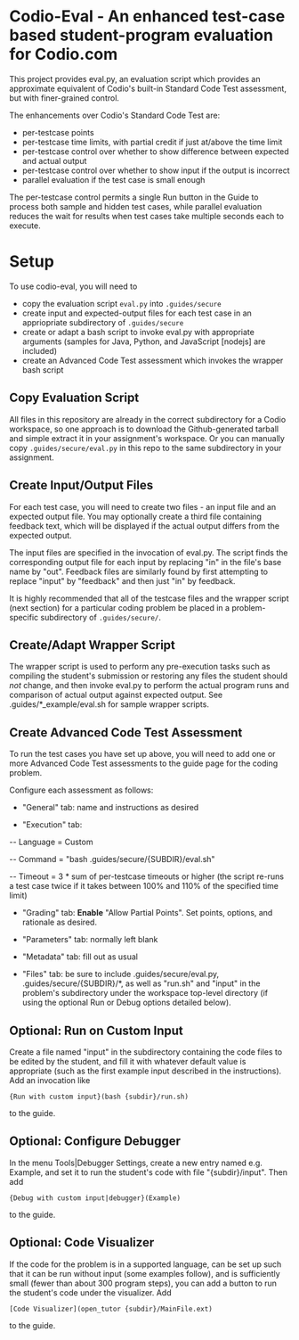 # Codio-Eval - An enhanced test-case based student-program evaluation for Codio.com

This project provides eval.py, an evaluation script which provides an approximate equivalent of Codio's built-in Standard Code Test assessment, but with finer-grained control.

The enhancements over Codio's Standard Code Test are:
- per-testcase points
- per-testcase time limits, with partial credit if just at/above the time limit
- per-testcase control over whether to show difference between expected and actual output
- per-testcase control over whether to show input if the output is incorrect
- parallel evaluation if the test case is small enough

The per-testcase control permits a single Run button in the Guide to
process both sample and hidden test cases, while parallel evaluation
reduces the wait for results when test cases take multiple seconds
each to execute.

# Setup

To use codio-eval, you will need to
- copy the evaluation script `eval.py` into `.guides/secure`
- create input and expected-output files for each test case in an appriopriate subdirectory of `.guides/secure`
- create or adapt a bash script to invoke eval.py with appropriate arguments (samples for Java, Python, and JavaScript [nodejs] are included)
- create an Advanced Code Test assessment which invokes the wrapper bash script

## Copy Evaluation Script

All files in this repository are already in the correct subdirectory for a Codio workspace, so one approach is to download the Github-generated tarball and simple extract it in your assignment's workspace.  Or you can manually copy `.guides/secure/eval.py` in this repo to the same subdirectory in your assignment.

## Create Input/Output Files

For each test case, you will need to create two files - an input file and an expected output file.  You may optionally create a third file containing feedback text, which will be displayed if the actual output differs from the expected output.

The input files are specified in the invocation of eval.py.  The script finds the corresponding output file for each input by replacing "in" in the file's base name by "out".  Feedback files are similarly found by first attempting to replace "input" by "feedback" and then just "in" by feedback.

It is highly recommended that all of the testcase files and the wrapper script (next section) for a particular coding problem be placed in a problem-specific subdirectory of `.guides/secure/`.

## Create/Adapt Wrapper Script

The wrapper script is used to perform any pre-execution tasks such as compiling the student's submission or restoring any files the student should *not* change, and then invoke eval.py to perform the actual program runs and comparison of actual output against expected output.  See .guides/*_example/eval.sh for sample wrapper scripts.

## Create Advanced Code Test Assessment

To run the test cases you have set up above, you will need to add one or more Advanced Code Test assessments to the guide page for the coding problem.

Configure each assessment as follows:

- "General" tab: name and instructions as desired

- "Execution" tab:

-- Language = Custom

-- Command = "bash .guides/secure/{SUBDIR}/eval.sh"

-- Timeout = 3 * sum of per-testcase timeouts or higher (the script re-runs a test case twice if it takes between 100% and 110% of the specified time limit)

- "Grading" tab: **Enable** "Allow Partial Points".  Set points, options, and rationale as desired.

- "Parameters" tab: normally left blank

- "Metadata" tab: fill out as usual

- "Files" tab: be sure to include .guides/secure/eval.py, .guides/secure/{SUBDIR}/*, as well as "run.sh" and "input" in the problem's subdirectory under the workspace top-level directory (if using the optional Run or Debug options detailed below).

## Optional: Run on Custom Input

Create a file named "input" in the subdirectory containing the code files to be edited by the student, and fill it with whatever default value is appropriate (such as the first example input described in the instructions).  Add an invocation like
```
{Run with custom input}(bash {subdir}/run.sh)
```
to the guide.

## Optional: Configure Debugger

In the menu Tools|Debugger Settings, create a new entry named e.g. Example, and set it to run the student's code with file "{subdir}/input".  Then add
```
{Debug with custom input|debugger}(Example)
```
to the guide.

## Optional: Code Visualizer

If the code for the problem is in a supported language, can be set up such that it can be run without input (some examples follow), and is sufficiently small (fewer than about 300 program steps), you can add a button to run the student's code under the visualizer.  Add
```
[Code Visualizer](open_tutor {subdir}/MainFile.ext)
```
to the guide.

